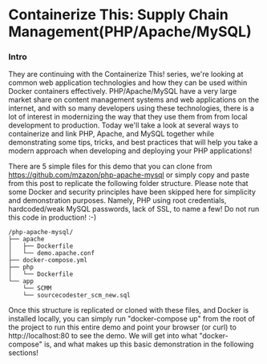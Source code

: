 Containerize This: Supply Chain Management(PHP/Apache/MySQL)
===================================

### Intro
They are continuing with the Containerize This! series, we're looking at common web application technologies and how they can be used within Docker containers effectively. PHP/Apache/MySQL have a very large market share on content management systems and web applications on the internet, and with so many developers using these technologies, there is a lot of interest in modernizing the way that they use them from from local development to production. Today we'll take a look at several ways to containerize and link PHP, Apache, and MySQL together while demonstrating some tips, tricks, and best practices that will help you take a modern approach when developing and deploying your PHP applications!

There are 5 simple files for this demo that you can clone from https://github.com/mzazon/php-apache-mysql or simply copy and paste from this post to replicate the following folder structure. Please note that some Docker and security principles have been skipped here for simplicity and demonstration purposes. Namely, PHP using root credentials, hardcoded/weak MySQL passwords, lack of SSL, to name a few! Do not run this code in production! :-)

```
/php-apache-mysql/
├── apache
│   ├── Dockerfile
│   └── demo.apache.conf
├── docker-compose.yml
├── php
│   └── Dockerfile
└── app
    └── SCMM
    └── sourcecodester_scm_new.sql
```

Once this structure is replicated or cloned with these files, and Docker is installed locally, you can simply run "docker-compose up" from the root of the project to run this entire demo and point your browser (or curl) to http://localhost:80 to see the demo. We will get into what "docker-compose" is, and what makes up this basic demonstration in the following sections!
